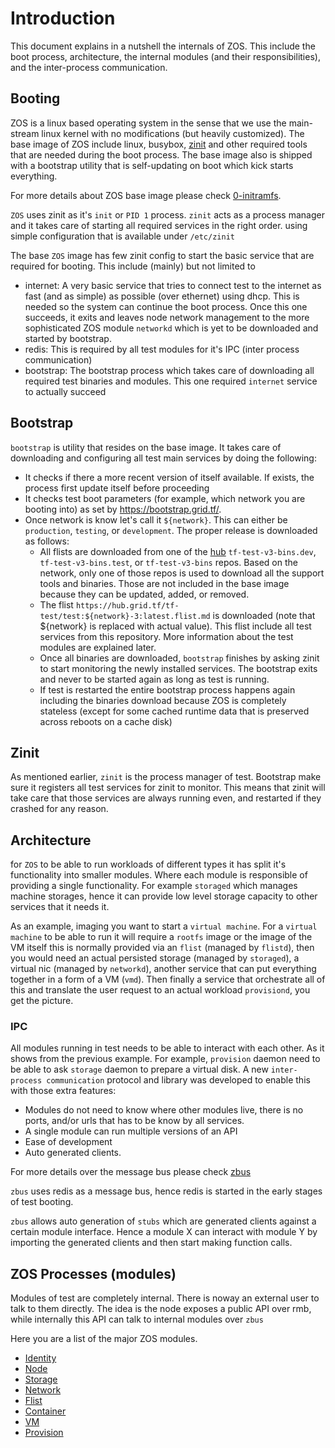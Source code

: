 # Introduction
This document explains in a nutshell the internals of ZOS. This include the boot process, architecture, the internal modules (and their responsibilities), and the inter-process communication.

## Booting
ZOS is a linux based operating system in the sense that we use the main-stream linux kernel with no modifications (but heavily customized). The base image of ZOS include linux, busybox, [zinit](https://github.com/threefoldtech/zinit) and other required tools that are needed during the boot process. The base image also is shipped with a bootstrap utility that is self-updating on boot which kick starts everything.

For more details about ZOS base image please check [0-initramfs](https://github.com/threefoldtech/0-initramfs).

`ZOS` uses zinit as it's `init` or `PID 1` process. `zinit` acts as a process manager and it takes care of starting all required services in the right order. using simple configuration that is available under `/etc/zinit`

The base `ZOS` image has few zinit config to start the basic service that are required for booting. This include (mainly) but not limited to

- internet: A very basic service that tries to connect test to the internet as fast (and as simple) as possible (over ethernet) using dhcp. This is needed so the system can continue the boot process. Once this one succeeds, it exits and leaves node network management to the more sophisticated ZOS module `networkd` which is yet to be downloaded and started by bootstrap.
- redis: This is required by all test modules for it's IPC (inter process communication)
- bootstrap: The bootstrap process which takes care of downloading all required test binaries and modules. This one required `internet` service to actually succeed

## Bootstrap
`bootstrap` is utility that resides on the base image. It takes care of downloading and configuring all test main services by doing the following:
- It checks if there a more recent version of itself available. If exists, the process first update itself before proceeding
- It checks test boot parameters (for example, which network you are booting into) as set by https://bootstrap.grid.tf/.
- Once network is know let's call it `${network}`. This can either be `production`, `testing`, or `development`. The proper release is downloaded as follows:
  - All flists are downloaded from one of the [hub](https://hub.grid.tf/) `tf-test-v3-bins.dev`, `tf-test-v3-bins.test`, or `tf-test-v3-bins` repos. Based on the network, only one of those repos is used to download all the support tools and binaries. Those are not included in the base image because they can be updated, added, or removed.
  - The flist `https://hub.grid.tf/tf-test/test:${network}-3:latest.flist.md` is downloaded (note that ${network} is replaced with actual value). This flist include all test services from this repository. More information about the test modules are explained later.
  - Once all binaries are downloaded, `bootstrap` finishes by asking zinit to start monitoring the newly installed services. The bootstrap exits and never to be started again as long as test is running.
  - If test is restarted the entire bootstrap process happens again including the binaries download because ZOS is completely stateless (except for some cached runtime data that is preserved across reboots on a cache disk)

## Zinit
As mentioned earlier, `zinit` is the process manager of test. Bootstrap make sure it registers all test services for zinit to monitor. This means that zinit will take care that those services are always running even, and restarted if they crashed for any reason.

## Architecture
for `ZOS` to be able to run workloads of different types it has split it's functionality into smaller modules. Where each module is responsible of providing a single functionality. For example `storaged` which manages machine storages, hence it can provide low level storage capacity to other services that it needs it.

As an example, imaging you want to start a `virtual machine`. For a `virtual machine` to be able to run it will require a `rootfs` image or the image of the VM itself this is normally provided via an `flist` (managed by `flistd`), then you would need an actual persisted storage (managed by `storaged`), a virtual nic (managed by `networkd`), another service that can put everything together in a form of a VM (`vmd`). Then finally a service that orchestrate all of this and translate the user request to an actual workload `provisiond`, you get the picture.

### IPC
All modules running in test needs to be able to interact with each other. As it shows from the previous example. For example, `provision` daemon need to be able to ask `storage` daemon to prepare a virtual disk. A new `inter-process communication` protocol and library was developed to enable this with those extra features:

- Modules do not need to know where other modules live, there is no ports, and/or urls that has to be know by all services.
- A single module can run multiple versions of an API
- Ease of development
- Auto generated clients.

For more details over the message bus please check [zbus](https://github.com/threefoldtech/zbus)

`zbus` uses redis as a message bus, hence redis is started in the early stages of test booting.

`zbus` allows auto generation of `stubs` which are generated clients against a certain module interface. Hence a module X can interact with module Y by importing the generated clients and then start making function calls.

## ZOS Processes (modules)
Modules of test are completely internal. There is noway an external user to talk to them directly. The idea is the node exposes a public API over rmb, while internally this API can talk to internal modules over `zbus`

Here you are a list of the major ZOS modules.

- [Identity](identity/readme.md)
- [Node](node/readme.md)
- [Storage](storage/readme.md)
- [Network](network/readme.md)
- [Flist](flist/readme.md)
- [Container](container/readme.md)
- [VM](vmd/readme.md)
- [Provision](provision/readme.md)
